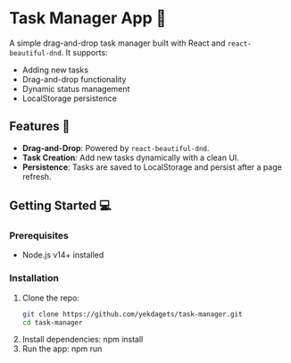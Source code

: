 # Task Manager App 📝

A simple drag-and-drop task manager built with React and `react-beautiful-dnd`. It supports:

- Adding new tasks
- Drag-and-drop functionality
- Dynamic status management
- LocalStorage persistence

## Features 🚀

- **Drag-and-Drop**: Powered by `react-beautiful-dnd`.
- **Task Creation**: Add new tasks dynamically with a clean UI.
- **Persistence**: Tasks are saved to LocalStorage and persist after a page refresh.

## Getting Started 💻

### Prerequisites

- Node.js v14+ installed

### Installation

1. Clone the repo:
   ```bash
   git clone https://github.com/yekdagets/task-manager.git
   cd task-manager
   ```
2. Install dependencies:
   npm install
3. Run the app:
   npm run
